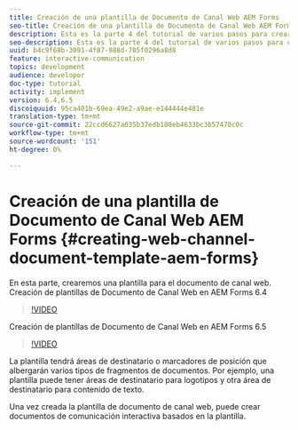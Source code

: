 ```yaml
---
title: Creación de una plantilla de Documento de Canal Web AEM Forms
seo-title: Creación de una plantilla de Documento de Canal Web AEM Forms
description: Esta es la parte 4 del tutorial de varios pasos para crear su primer documento interactivo de comunicaciones. En esta parte, crearemos una plantilla para el documento de canal web.
seo-description: Esta es la parte 4 del tutorial de varios pasos para crear su primer documento interactivo de comunicaciones. En esta parte, crearemos una plantilla para el documento de canal web.
uuid: b4c9f68b-3091-4f87-988d-705f0296a8d8
feature: interactive-communication
topics: development
audience: developer
doc-type: tutorial
activity: implement
version: 6.4,6.5
discoiquuid: 95ca401b-69ea-49e2-a9ae-e144444e481e
translation-type: tm+mt
source-git-commit: 22ccd6627a035b37edb180eb4633bc3b57470c0c
workflow-type: tm+mt
source-wordcount: '151'
ht-degree: 0%

---
```



# Creación de una plantilla de Documento de Canal Web AEM Forms {#creating-web-channel-document-template-aem-forms}

En esta parte, crearemos una plantilla para el documento de canal web.
Creación de plantillas de Documento de Canal Web en AEM Forms 6.4
>[!VIDEO](https://video.tv.adobe.com/v/22342?quality=9&learn=on)

Creación de plantillas de Documento de Canal Web en AEM Forms 6.5
>[!VIDEO](https://video.tv.adobe.com/v/27807?quality=9&learn=on)

La plantilla tendrá áreas de destinatario o marcadores de posición que albergarán varios tipos de fragmentos de documentos. Por ejemplo, una plantilla puede tener áreas de destinatario para logotipos y otra área de destinatario para contenido de texto.

Una vez creada la plantilla de documento de canal web, puede crear documentos de comunicación interactiva basados en la plantilla.
